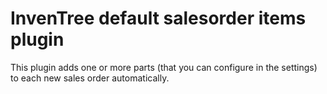 # InvenTree default salesorder items plugin

This plugin adds one or more parts (that you can configure in the settings) to each new sales order automatically.
